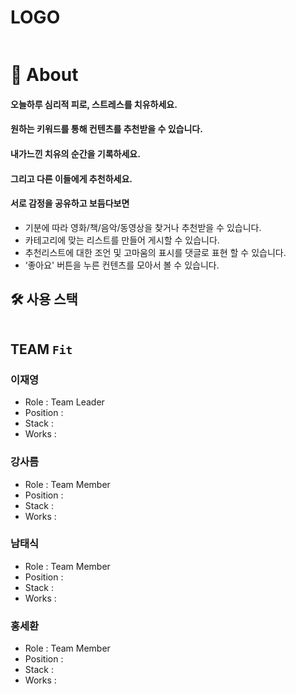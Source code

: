 # LOGO

![]()

# 📖 About

#### **오늘하루 심리적 피로, 스트레스를 치유하세요.**

#### 원하는 키워드를 통해 컨텐츠를 추천받을 수 있습니다.

#### 내가느낀 치유의 순간을 기록하세요.

#### 그리고 다른 이들에게 추천하세요.

#### 서로 감정을 공유하고 보듬다보면

- 기분에 따라 영화/책/음악/동영상을 찾거나 추천받을 수 있습니다.
- 카테고리에 맞는 리스트를 만들어 게시할 수 있습니다.
- 추천리스트에 대한 조언 및 고마움의 표시를 댓글로 표현 할 수 있습니다.
- ‘좋아요' 버튼을 누른 컨텐츠를 모아서 볼 수 있습니다.

## 🛠 사용 스택
![]()


## TEAM `Fit`

### 이재영
* Role : Team Leader
* Position :
* Stack : 
* Works : 

### 강사름
* Role : Team Member
* Position : 
* Stack : 
* Works : 

### 남태식
* Role : Team Member
* Position :
* Stack : 
* Works : 

### 홍세환

* Role : Team Member
* Position : 
* Stack : 
* Works : 
